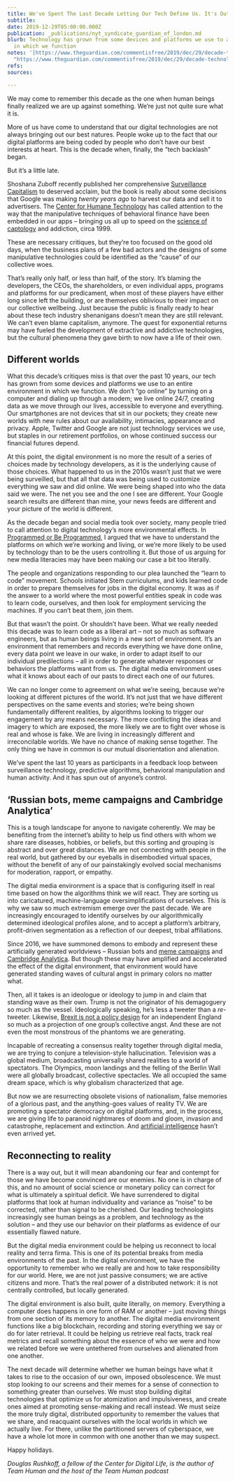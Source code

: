 ```yaml
---
title: We've Spent The Last Decade Letting Our Tech Define Us. It's Out Of Control.
subtitle: 
date: 2019-12-29T05:00:00.000Z
publication: _publications/nyt_syndicate_guardian_of_london.md
blurb: Technology has grown from some devices and platforms we use to an entire environment
  in which we function
notes: '[https://www.theguardian.com/commentisfree/2019/dec/29/decade-technology-privacy-tech-backlash](https://www.theguardian.com/commentisfree/2019/dec/29/decade-technology-privacy-tech-backlash
  "https://www.theguardian.com/commentisfree/2019/dec/29/decade-technology-privacy-tech-backlash")'
refs: 
sources: 

---
```

We may come to remember this decade as the one when human beings finally realized we are up against something. We’re just not quite sure what it is.

More of us have come to understand that our digital technologies are not always bringing out our best natures. People woke up to the fact that our digital platforms are being coded by people who don’t have our best interests at heart. This is the decade when, finally, the “tech backlash” began.

But it’s a little late.

Shoshana Zuboff recently published her comprehensive [Surveillance Capitalism](https://en.wikipedia.org/wiki/Surveillance_capitalism) to deserved acclaim, but the book is really about some decisions that Google was making _twenty years ago_ to harvest our data and sell it to advertisers. The [Center for Humane Technology](http://humanetech.org) has called attention to the way that the manipulative techniques of behavioral finance have been embedded in our apps – bringing us all up to speed on the [science of captology](https://www.wired.com/2000/03/fiddling-with-human-behavior/) and addiction, circa 1999.

These are necessary critiques, but they’re too focused on the good old days, when the business plans of a few bad actors and the designs of some manipulative technologies could be identified as the “cause” of our collective woes.

That’s really only half, or less than half, of the story. It’s blaming the developers, the CEOs, the shareholders, or even individual apps, programs and platforms for our predicament, when most of these players have either long since left the building, or are themselves oblivious to their impact on our collective wellbeing. Just because the public is finally ready to hear about these tech industry shenanigans doesn’t mean they are still relevant. We can’t even blame capitalism, anymore. The quest for exponential returns may have fueled the development of extractive and addictive technologies, but the cultural phenomena they gave birth to now have a life of their own.

## Different worlds

What this decade’s critiques miss is that over the past 10 years, our tech has grown from some devices and platforms we use to an entire environment in which we function. We don’t “go online” by turning on a computer and dialing up through a modem; we live online 24/7, creating data as we move through our lives, accessible to everyone and everything. Our smartphones are not devices that sit in our pockets; they create new worlds with new rules about our availability, intimacies, appearance and privacy. Apple, Twitter and Google are not just technology services we use, but staples in our retirement portfolios, on whose continued success our financial futures depend.

At this point, the digital environment is no more the result of a series of choices made by technology developers, as it is the underlying cause of those choices. What happened to us in the 2010s wasn’t just that we were being surveilled, but that all that data was being used to customize everything we saw and did online. We were being shaped into who the data said we were. The net you see and the one I see are different. Your Google search results are different than mine, your news feeds are different and your picture of the world is different.

As the decade began and social media took over society, many people tried to call attention to digital technology’s more environmental effects. In [Programmed or Be Programmed](https://www.orbooks.com/catalog/program/), I argued that we have to understand the platforms on which we’re working and living, or we’re more likely to be used by technology than to be the users controlling it. But those of us arguing for new media literacies may have been making our case a bit too literally.

The people and organizations responding to our plea launched the “learn to code” movement. Schools initiated Stem curriculums, and kids learned code in order to prepare themselves for jobs in the digital economy. It was as if the answer to a world where the most powerful entities speak in code was to learn code, ourselves, and then look for employment servicing the machines. If you can’t beat them, join them.

But that wasn’t the point. Or shouldn’t have been. What we really needed this decade was to learn code as a liberal art – not so much as software engineers, but as human beings living in a new sort of environment. It’s an environment that remembers and records everything we have done online, every data point we leave in our wake, in order to adapt itself to our individual predilections – all in order to generate whatever responses or behaviors the platforms want from us. The digital media environment uses what it knows about each of our pasts to direct each one of our futures.

We can no longer come to agreement on what we’re seeing, because we’re looking at different pictures of the world. It’s not just that we have different perspectives on the same events and stories; we’re being shown fundamentally different realities, by algorithms looking to trigger our engagement by any means necessary. The more conflicting the ideas and imagery to which are exposed, the more likely we are to fight over whose is real and whose is fake. We are living in increasingly different and irreconcilable worlds. We have no chance of making sense together. The only thing we have in common is our mutual disorientation and alienation.

We’ve spent the last 10 years as participants in a feedback loop between surveillance technology, predictive algorithms, behavioral manipulation and human activity. And it has spun out of anyone’s control. 

## ‘Russian bots, meme campaigns and Cambridge Analytica’

This is a tough landscape for anyone to navigate coherently. We may be benefiting from the internet’s ability to help us find others with whom we share rare diseases, hobbies, or beliefs, but this sorting and grouping is abstract and over great distances. We are not connecting with people in the real world, but gathered by our eyeballs in disembodied virtual spaces, without the benefit of any of our painstakingly evolved social mechanisms for moderation, rapport, or empathy.

The digital media environment is a space that is configuring itself in real time based on how the algorithms think we will react. They are sorting us into caricatured, machine-language oversimplifications of ourselves. This is why we saw so much extremism emerge over the past decade. We are increasingly encouraged to identify ourselves by our algorithmically determined ideological profiles alone, and to accept a platform’s arbitrary, profit-driven segmentation as a reflection of our deepest, tribal affiliations.

Since 2016, we have summoned demons to embody and represent these artificially generated worldviews – Russian bots and [meme campaigns](https://www.theguardian.com/us-news/2016/nov/04/political-memes-2016-election-hillary-clinton-donald-trump) and [Cambridge Analytica](https://www.theguardian.com/news/2018/mar/17/cambridge-analytica-facebook-influence-us-election). But though these may have amplified and accelerated the effect of the digital environment, that environment would have generated standing waves of cultural angst in primary colors no matter what.

Then, all it takes is an ideologue or ideology to jump in and claim that standing wave as their own. Trump is not the originator of his demagoguery so much as the vessel. Ideologically speaking, he’s less a tweeter than a _re_-tweeter. Likewise, [Brexit is not a policy design](https://www.theguardian.com/commentisfree/2019/jan/18/europe-brexit-britain-state-politics-fit-for-purpose) for an independent England so much as a projection of one group’s collective angst. And these are not even the most monstrous of the phantoms we are generating.

Incapable of recreating a consensus reality together through digital media, we are trying to conjure a television-style hallucination. Television was a global medium, broadcasting universally shared realities to a world of spectators. The Olympics, moon landings and the felling of the Berlin Wall were all globally broadcast, collective spectacles. We all occupied the same dream space, which is why globalism characterized that age.

But now we are resurrecting obsolete visions of nationalism, false memories of a glorious past, and the anything-goes values of reality TV. We are promoting a spectator democracy on digital platforms, and, in the process, we are giving life to paranoid nightmares of doom and gloom, invasion and catastrophe, replacement and extinction. And [artificial intelligence](https://www.theguardian.com/technology/2019/mar/28/can-we-stop-robots-outsmarting-humanity-artificial-intelligence-singularity) hasn’t even arrived yet.

## Reconnecting to reality

There is a way out, but it will mean abandoning our fear and contempt for those we have become convinced are our enemies. No one is in charge of this, and no amount of social science or monetary policy can correct for what is ultimately a spiritual deficit. We have surrendered to digital platforms that look at human individuality and variance as “noise” to be corrected, rather than signal to be cherished. Our leading technologists increasingly see human beings as a problem, and technology as the solution – and they use our behavior on their platforms as evidence of our essentially flawed nature.

But the digital media environment could be helping us reconnect to local reality and terra firma. This is one of its potential breaks from media environments of the past. In the digital environment, we have the opportunity to remember who we really are and how to take responsibility for our world. Here, we are not just passive consumers; we are active citizens and more. That’s the real power of a distributed network: it is not centrally controlled, but locally generated.

The digital environment is also built, quite literally, on memory. Everything a computer does happens in one form of RAM or another – just moving things from one section of its memory to another. The digital media environment functions like a big blockchain, recording and storing everything we say or do for later retrieval. It could be helping us retrieve real facts, track real metrics and recall something about the essence of who we were and how we related before we were untethered from ourselves and alienated from one another.

The next decade will determine whether we human beings have what it takes to rise to the occasion of our own, imposed obsolescence. We must stop looking to our screens and their memes for a sense of connection to something greater than ourselves. We must stop building digital technologies that optimize us for atomization and impulsiveness, and create ones aimed at promoting sense-making and recall instead. We must seize the more truly digital, distributed opportunity to remember the values that we share, and reacquaint ourselves with the local worlds in which we actually live. For there, unlike the partitioned servers of cyberspace, we have a whole lot more in common with one another than we may suspect.

Happy holidays.

*Douglas Rushkoff, a fellow of the Center for Digital Life, is the author of Team Human and the host of the Team Human podcast*